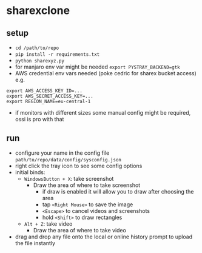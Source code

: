 # sharexclone
## setup
- `cd /path/to/repo`
- `pip install -r requirements.txt`
- `python sharexyz.py`
- for manjaro env var might be needed `export PYSTRAY_BACKEND=gtk`
- AWS credential env vars needed (poke cedric for sharex bucket access) e.g.
```
export AWS_ACCESS_KEY_ID=...
export AWS_SECRET_ACCESS_KEY=...
export REGION_NAME=eu-central-1
```
- if monitors with different sizes some manual config might be required, ossi is pro with that
## run
- configure your name in the config file `path/to/repo/data/config/sysconfig.json`
- right click the tray icon to see some config options
- initial binds:
  - `WindowsButton + X`: take screenshot
    - Draw the area of where to take screenshot
      - if draw is enabled it will allow you to draw after choosing the area
      - tap `<Right Mouse>` to save the image
      - `<Escape>` to cancel videos and screenshots
      - hold `<Shift>` to draw rectangles
  - `Alt + Z`: take video
    - Draw the area of where to take video
- drag and drop any file onto the local or online history prompt to upload the file instantly
